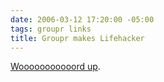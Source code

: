 ```yaml
---
date: 2006-03-12 17:20:00 -05:00
tags: groupr links
title: Groupr makes Lifehacker
---
```


[Wooooooooooord up](http://www.lifehacker.com/software/flickr/track-flickr-groups-with-groupr-159686.php).